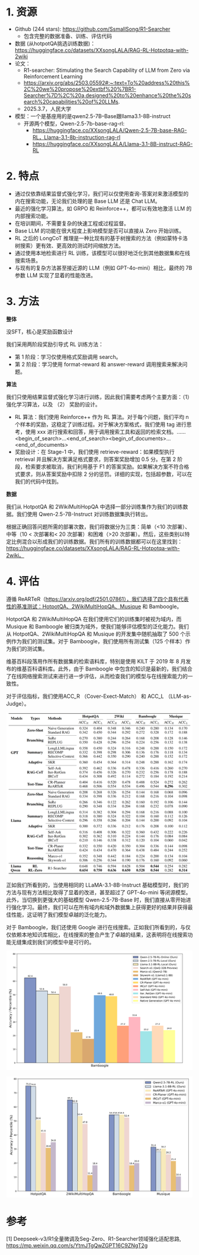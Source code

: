 # 1. 资源

- Github (244 stars): https://github.com/SsmallSong/R1-Searcher
  - 包含完整的数据准备、训练、评估代码
- 数据 (从hotpotQA挑选训练数据)：https://huggingface.co/datasets/XXsongLALA/RAG-RL-Hotpotqa-with-2wiki
- 论文：
  - R1-searcher:  Stimulating the Search Capability of LLM from Zero via Reinforcement Learning
  - https://arxiv.org/abs/2503.05592#:~:text=To%20address%20this%2C%20we%20propose%20extbf%20%7BR1-Searcher%7D%2C%20a,designed%20to%20enhance%20the%20search%20capabilities%20of%20LLMs.
  - 2025.3.7，人民大学
- 模型：一个是基座用的是qwen2.5-7B–Base跟llama3.1-8B-instruct
  - 开源两个模型，Qwen-2.5-7b-base-rag-rl: 
    - https://huggingface.co/XXsongLALA/Qwen-2.5-7B-base-RAG-RL，Llama-3.1-8b-instruction-rag-rl
    - https://huggingface.co/XXsongLALA/Llama-3.1-8B-instruct-RAG-RL

# 2. 特点

- 通过仅依靠结果监督式强化学习，我们可以仅使用查询-答案对来激活模型的内在搜索功能，无论我们处理的是 Base LLM 还是 Chat LLM。
- 最近的强化学习算法，如 GRPO 和 Reinforce++，都可以有效地激活 LLM 的内部搜索功能。
- 在培训期间，不需要复杂的快速工程或过程监督。
- Base LLM 的功能在很大程度上影响模型是否可以直接从 Zero 开始训练。
- RL 之后的 LongCoT 推理是一种比现有的基于树搜索的方法（例如蒙特卡洛树搜索）更有效、更高效的测试时间缩放方法。
- 通过使用本地检索进行 RL 训练，该模型可以很好地泛化到其他数据集和在线搜索场景。
- 与现有的复杂方法甚至接近源的 LLM（例如 GPT-4o-mini）相比，最终的 7B 参数 LLM 实现了显着的性能改进。

# 3. 方法

**整体**

没SFT，核心是奖励函数设计

我们采用两阶段奖励引导式 RL 训练方法：

- 第 1 阶段：学习仅使用格式奖励调用 search。
- 第 2 阶段：学习使用 format-reward 和 answer-reward 调用搜索来解决问题。

**算法**

我们只使用结果监督式强化学习进行训练，因此我们需要考虑两个主要方面：（1） 强化学习算法，以及 （2） 奖励的设计。

- RL 算法：我们使用 Reinforce++ 作为 RL 算法。对于每个问题，我们平均 n 个样本的奖励，这稳定了训练过程。对于解决方案格式，我们使用 tag 进行思考，使用 xxx 进行搜索和回答，用于调用搜索工具和返回的检索文档。<think>...</think><answer>...</answer><begin_of_search>...<end_of_search><begin_of_documents>...<end_of_documents>
- 奖励设计：在 Stage-1 中，我们使用 retrieve-reward：如果模型执行 retrieval 并且解决方案满足格式要求，则答案奖励增加 0.5 分。在第 2 阶段，检索要求被取消，我们利用基于 F1 的答案奖励。如果解决方案不符合格式要求，则从答案奖励中扣除 2 分的惩罚。详细的实现，包括超参数，可以在我们的代码中找到。

**数据**

我们从 HotpotQA 和 2WikiMultiHopQA 中选择一部分训练集作为我们的训练数据。我们使用 Qwen-2.5-7B-Instruct 对训练数据集执行转出。

根据正确回答问题所需的部署次数，我们将数据分为三类：简单（<10 次部署）、中等（10 < 次部署和< 20 次部署）和困难（>20 次部署）。然后，这些类别以特定比例混合以形成我们的训练数据。我们所有的训练数据都可以在这里找到：https://huggingface.co/datasets/XXsongLALA/RAG-RL-Hotpotqa-with-2wiki。

# 4. 评估

遵循 ReARTeR（https://arxiv.org/pdf/2501.07861），我们选择了四个具有代表性的基准测试：HotpotQA、2WikiMultiHopQA、Musique 和 Bamboogle。

HotpotQA 和 2WikiMultiHopQA 在我们使用它们的训练集时被视为域内，而 Musique 和 Bamboogle 被归类为域外，使我们能够评估模型的泛化能力。我们从 HotpotQA、2WikiMultiHopQA 和 Musique 的开发集中随机抽取了 500 个示例作为我们的测试集。对于 Bamboogle，我们使用所有测试集（125 个样本）作为我们的测试集。

维基百科段落用作所有数据集的检索语料库，特别是使用 KILT 于 2019 年 8 月发布的维基百科语料库。此外，由于 Bamboogle 中包含的知识是最新的，我们结合了在线网络搜索测试来进行进一步评估，从而检查我们的模型与在线搜索能力的一致性。

对于评估指标，我们使用ACC_R （Cover-Exect-Match） 和 ACC_L （LLM-as-Judge）。

![](.06_r1_searcher_images/性能对比.png)

正如我们所看到的，当使用相同的 LLaMA-3.1-8B-Instruct 基础模型时，我们的方法与现有方法相比取得了显着的改进，甚至超过了 GPT-4o-mini 等闭源模型。此外，当切换到更强大的基础模型 Qwen-2.5-7B-Base 时，我们直接从零开始进行强化学习。最终，我们可以在所有域内和域外数据集上获得更好的结果并获得最佳性能，这证明了我们模型卓越的泛化能力。

对于 Bamboogle，我们还使用 Google 进行在线搜索。正如我们所看到的，与仅仅依赖本地知识库相比，在线搜索的整合产生了卓越的结果，这表明将在线搜索功能无缝集成到我们的模型中是可行的。

![](.06_r1_searcher_images/性能对比2.png)

![](.06_r1_searcher_images/性能.png)

# 参考

[1] Deepseek-v3/R1全量微调及Seg-Zero、R1-Searcher领域强化适配思路, https://mp.weixin.qq.com/s/YtmJTgQwZGPT16C9ZNgT2g

